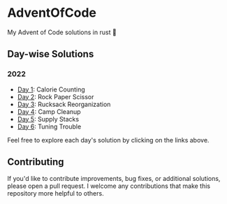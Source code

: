 # AdventOfCode
My Advent of Code solutions in rust 🦀

## Day-wise Solutions

### 2022
- [Day 1](./AoC_2022/day_1): Calorie Counting
- [Day 2](./AoC_2022/day_2): Rock Paper Scissor
- [Day 3](./AoC_2022/day_3): Rucksack Reorganization
- [Day 4](./AoC_2022/day_4): Camp Cleanup
- [Day 5](./AoC_2022/day_5): Supply Stacks
- [Day 6](./AoC_2022/day_6): Tuning Trouble

Feel free to explore each day's solution by clicking on the links above.

## Contributing
If you'd like to contribute improvements, bug fixes, or additional solutions, please open a pull request. I welcome any contributions that make this repository more helpful to others.
